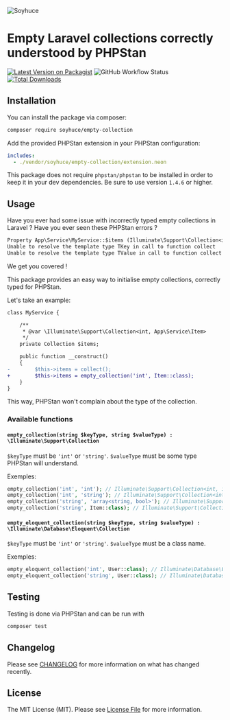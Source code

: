 ![Soyhuce](https://soyhuce.fr/wp-content/uploads/2020/06/logo-soyhuce-dark-1.png "Soyhuce")

# Empty Laravel collections correctly understood by PHPStan

[![Latest Version on Packagist](https://img.shields.io/packagist/v/soyhuce/empty-collection.svg?style=flat-square)](https://packagist.org/packages/soyhuce/empty-collection)
![GitHub Workflow Status](https://img.shields.io/github/workflow/status/soyhuce/empty-collection/run-tests?label=tests)
[![Total Downloads](https://img.shields.io/packagist/dt/soyhuce/empty-collection.svg?style=flat-square)](https://packagist.org/packages/soyhuce/empty-collection)


## Installation

You can install the package via composer:

```bash
composer require soyhuce/empty-collection
```

Add the provided PHPStan extension in your PHPStan configuration:
```yaml
includes:
  - ./vendor/soyhuce/empty-collection/extension.neon
```

This package does not require `phpstan/phpstan` to be installed in order to keep it in your dev dependencies.
Be sure to use version `1.4.6` or higher.

## Usage

Have you ever had some issue with incorrectly typed empty collections in Laravel ?
Have you ever seen these PHPStan errors ?
```txt
Property App\Service\MyService::$items (Illuminate\Support\Collection<int, App\Service\Item>) does not accept Illuminate\Support\Collection<*NEVER*, *NEVER*>.
Unable to resolve the template type TKey in call to function collect
Unable to resolve the template type TValue in call to function collect
```

We get you covered !

This package provides an easy way to initialise empty collections, correctly typed for PHPStan.

Let's take an example:
```diff
class MyService {

    /**
     * @var \Illuminate\Support\Collection<int, App\Service\Item>
     */
    private Collection $items;

    public function __construct()
    {
-        $this->items = collect();
+        $this->items = empty_collection('int', Item::class);
    }
}
```
This way, PHPStan won't complain about the type of the collection.

### Available functions

#### `empty_collection(string $keyType, string $valueType) : \Illuminate\Support\Collection`

`$keyType` must be `'int'` or `'string'`.
`$valueType` must be some type PHPStan will understand.

Exemples: 
```php
empty_collection('int', 'int'); // Illuminate\Support\Collection<int, int>
empty_collection('int', 'string'); // Illuminate\Support\Collection<int, string>
empty_collection('string', 'array<string, bool>'); // Illuminate\Support\Collection<string, array<string, bool>>
empty_collection('string', Item::class); // Illuminate\Support\Collection<int, App\Service\Item>
```

#### `empty_eloquent_collection(string $keyType, string $valueType) : \Illuminate\Database\Eloquent\Collection`

`$keyType` must be `'int'` or `'string'`.
`$valueType` must be a class name.

Exemples:
```php
empty_eloquent_collection('int', User::class); // Illuminate\Database\Eloquent\Collection<int, App\Models\User>
empty_eloquent_collection('string', User::class); // Illuminate\Database\Eloquent\Collection<int, App\Models\User>
```

## Testing

Testing is done via PHPStan and can be run with

```bash
composer test
```

## Changelog

Please see [CHANGELOG](CHANGELOG.md) for more information on what has changed recently.

## License

The MIT License (MIT). Please see [License File](LICENSE.md) for more information.
